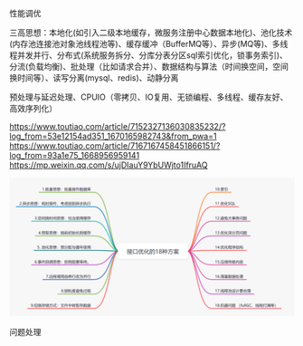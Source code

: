 性能调优

三高思想：本地化(如引入二级本地缓存，微服务注册中心数据本地化)、池化技术(内存池连接池对象池线程池等)、缓存缓冲（BufferMQ等）、异步(MQ等)、多线程并发并行、分布式(系统服务拆分、分库分表分区sql索引优化，锁事务索引)、分流(负载均衡)、批处理（比如请求合并）、数据结构与算法（时间换空间，空间换时间等）、读写分离(mysql、redis)、动静分离

预处理与延迟处理、CPUIO（零拷贝、IO复用、无锁编程、多线程、缓存友好、高效序列化）

https://www.toutiao.com/article/7152327136030835232/?log_from=53e12154ad351_1670165982743&from_pwa=1
https://www.toutiao.com/article/7167167458451866151/?log_from=93a1e75_1668956959141
https://mp.weixin.qq.com/s/ujDIauY9YbUWjto1IfruAQ

![img](images/interface-turning-1.png)

问题处理

